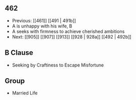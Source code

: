 ## 462
- Previous: [[461]] [[491 | 491b]] 
- A is unhappy with his wife, B
- A seeks with firmness to achieve cherished ambitions
- Next: [[905]] [[907]] [[913]] [[928 | 928a]] [[492 | 492b]] 

## B Clause
- Seeking by Craftiness to Escape Misfortune

## Group
- Married Life

